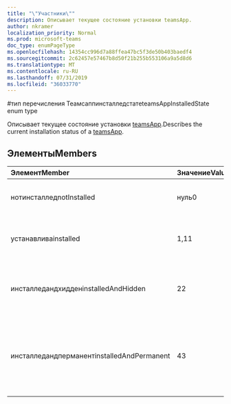 ```yaml
---
title: "\"Участники\""
description: Описывает текущее состояние установки teamsApp.
author: nkramer
localization_priority: Normal
ms.prod: microsoft-teams
doc_type: enumPageType
ms.openlocfilehash: 14354cc996d7a88ffea47bc5f3de50b403baedf4
ms.sourcegitcommit: 2c62457e57467b8d50f21b255b553106a9a5d8d6
ms.translationtype: MT
ms.contentlocale: ru-RU
ms.lasthandoff: 07/31/2019
ms.locfileid: "36033770"
---
```

#<a name="teamsappinstalledstate-enum-type"></a><span data-ttu-id="3372d-103">тип перечисления Теамсаппинсталледстате</span><span class="sxs-lookup"><span data-stu-id="3372d-103">teamsAppInstalledState enum type</span></span>



<span data-ttu-id="3372d-104">Описывает текущее состояние установки [teamsApp](teamsapp.md).</span><span class="sxs-lookup"><span data-stu-id="3372d-104">Describes the current installation status of a [teamsApp](teamsapp.md).</span></span>

## <a name="members"></a><span data-ttu-id="3372d-105">Элементы</span><span class="sxs-lookup"><span data-stu-id="3372d-105">Members</span></span>

| <span data-ttu-id="3372d-106">Элемент</span><span class="sxs-lookup"><span data-stu-id="3372d-106">Member</span></span> | <span data-ttu-id="3372d-107">Значение</span><span class="sxs-lookup"><span data-stu-id="3372d-107">Value</span></span>| <span data-ttu-id="3372d-108">Описание</span><span class="sxs-lookup"><span data-stu-id="3372d-108">Description</span></span> |
|:---------------|:--------|:----------|
|<span data-ttu-id="3372d-109">нотинсталлед</span><span class="sxs-lookup"><span data-stu-id="3372d-109">notInstalled</span></span>|<span data-ttu-id="3372d-110">нуль</span><span class="sxs-lookup"><span data-stu-id="3372d-110">0</span></span>|<span data-ttu-id="3372d-111">Приложение не установлено в группу.</span><span class="sxs-lookup"><span data-stu-id="3372d-111">App is not installed to team.</span></span>|
|<span data-ttu-id="3372d-112">устанавлива</span><span class="sxs-lookup"><span data-stu-id="3372d-112">installed</span></span>|<span data-ttu-id="3372d-113">1,1</span><span class="sxs-lookup"><span data-stu-id="3372d-113">1</span></span>|<span data-ttu-id="3372d-114">Приложение устанавливается обычным образом.</span><span class="sxs-lookup"><span data-stu-id="3372d-114">App is installed normally.</span></span>|
|<span data-ttu-id="3372d-115">инсталледандхидден</span><span class="sxs-lookup"><span data-stu-id="3372d-115">installedAndHidden</span></span>|<span data-ttu-id="3372d-116">2</span><span class="sxs-lookup"><span data-stu-id="3372d-116">2</span></span>|<span data-ttu-id="3372d-117">Приложение установлено, но скрыто в представлении.</span><span class="sxs-lookup"><span data-stu-id="3372d-117">App is installed but hidden from view.</span></span>|
|<span data-ttu-id="3372d-118">инсталледандперманент</span><span class="sxs-lookup"><span data-stu-id="3372d-118">installedAndPermanent</span></span>|<span data-ttu-id="3372d-119">4</span><span class="sxs-lookup"><span data-stu-id="3372d-119">3</span></span>|<span data-ttu-id="3372d-120">Приложение устанавливается без возможности восстановления и не может быть удалено.</span><span class="sxs-lookup"><span data-stu-id="3372d-120">App is permanently installed and may not be removed.</span></span>|
